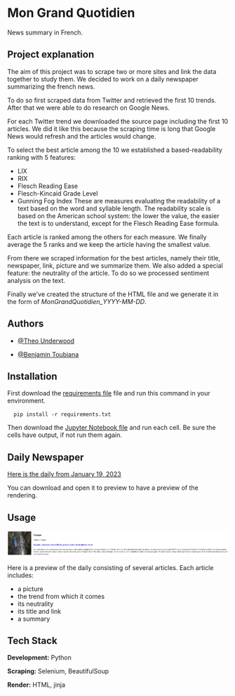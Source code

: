 
# Mon Grand Quotidien

News summary in French.

## Project explanation

The aim of this project was to scrape two or more sites and link the data together to study them.
We decided to work on a daily newspaper summarizing the french news. 

To do so first scraped data from Twitter and retrieved the first 10 trends. 
After that we were able to do research on Google News.

For each Twitter trend we downloaded the source page including the first 10 articles. 
We did it like this because the scraping time is long that Google News would refresh and the articles would change.

To select the best article among the 10 we established a based-readability ranking with 5 features:
- LIX
- RIX
- Flesch Reading Ease
- Flesch-Kincaid Grade Level
- Gunning Fog Index
These are measures evaluating the readability of a text based on the word and syllable length.
The readability scale is based on the American school system: the lower the value, the easier the text is to understand, except for the Flesch Reading Ease formula.

Each article is ranked among the others for each measure. 
We finally average the 5 ranks and we keep the article having the smallest value.

From there we scraped information for the best articles, namely their title, newspaper, link, picture and we summarize them.
We also added a special feature: the neutrality of the article. 
To do so we processed sentiment analysis on the text.

Finally we've created the structure of the HTML file and we generate it in the form of *MonGrandQuotidien_YYYY-MM-DD*.
## Authors

- [@Theo Underwood](https://github.com/UnderwoodTheo)

- [@Benjamin Toubiana](https://github.com/Btoubiana)
## Installation


First download the [requirements file](https://github.com/UnderwoodTheo/MonGrandQuotidien/blob/main/requirements.txt) file and run this command in your environment.

```shell
  pip install -r requirements.txt
```
    
Then download the [Jupyter Notebook file](https://github.com/UnderwoodTheo/MonGrandQuotidien/blob/main/project.ipynb) and run each cell.
Be sure the cells have output, if not run them again.
## Daily Newspaper


[Here is the daily from January 19, 2023](https://github.com/UnderwoodTheo/MonGrandQuotidien/blob/main/MonGrandQuotidien_2023-01-20.html)

You can download and open it to preview to have a preview of the rendering.

## Usage

![App Screenshot](https://raw.githubusercontent.com/UnderwoodTheo/MonGrandQuotidien/main/daily-usage.PNG)

Here is a preview of the daily consisting of several articles. Each article includes:
- a picture 
- the trend from which it comes
- its neutrality
- its title and link
- a summary



## Tech Stack

**Development:** Python

**Scraping:** Selenium, BeautifulSoup

**Render:** HTML, jinja

